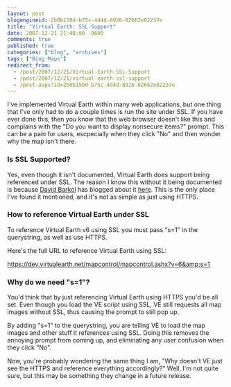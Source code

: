 ```yaml
---
layout: post
blogengineid: 2b0b150d-b75c-4d4d-8926-82662e02237e
title: "Virtual Earth: SSL Support"
date: 2007-12-21 21:48:00 -0600
comments: true
published: true
categories: ["blog", "archives"]
tags: ["Bing Maps"]
redirect_from: 
  - /post/2007/12/21/Virtual-Earth-SSL-Support
  - /post/2007/12/21/virtual-earth-ssl-support
  - /post.aspx?id=2b0b150d-b75c-4d4d-8926-82662e02237e
---
```

<!-- more -->


I&#39;ve implemented Virtual Earth within many web applications, but one thing that I&#39;ve only had to do a couple times is run the site under SSL. If you have ever done this, then you know that the web browser doesn&#39;t like this and complains with the &quot;Do you want to display nonsecure items?&quot; prompt. This can be a pain for users, escpecially when they click &quot;No&quot; and then wonder why the map isn&#39;t there.

<h3>Is SSL Supported?</h3>


Yes, even though it isn&#39;t documented, Virtual Earth does support being referenced under SSL. The reason I know this without it being documented is because <a href="http://weblogs.asp.net/davidbarkol">David Barkol</a> has blogged about it <a href="http://weblogs.asp.net/davidbarkol/archive/2007/11/23/ssl-support-for-virtual-earth-is-here.aspx">here</a>. This is the only place I&#39;ve found it mentioned, and it&#39;s not as simple as just using HTTPS.

<h3>How to reference Virtual Earth under SSL</h3>


To reference Virtual Earth v6 using SSL you must pass &quot;s=1&quot; in the querystring, as well as use HTTPS.



Here&#39;s the full URL to reference Virtual Earth using SSL:



<a href="https://dev.virtualearth.net/mapcontrol/mapcontrol.ashx?v=6&amp;s=1">https://dev.virtualearth.net/mapcontrol/mapcontrol.ashx?v=6&amp;s=1</a>

<h3>Why do we need &quot;s=1&quot;?</h3>


You&#39;d think that by just referencing Virtual Earth using HTTPS you&#39;d be all set. Even though you load the VE script using SSL, VE still requests all map images without SSL, thus causing the prompt to still pop up.



By adding &quot;s=1&quot; to the querystring, you are telling VE to load the map images and other stuff it references using SSL. Doing this removes the annoying prompt from coming up, and eliminating any user confusion when they click &quot;No&quot;.



Now, you&#39;re probably wondering the same thing I am, &quot;Why doesn&#39;t VE just see the HTTPS and reference everything accordingly?&quot; Well, I&#39;m not quite sure, but this may be something they change in a future release.

